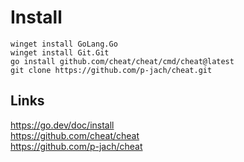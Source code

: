 Install
=======

`winget install GoLang.Go` \
`winget install Git.Git` \
`go install github.com/cheat/cheat/cmd/cheat@latest` \
`git clone https://github.com/p-jach/cheat.git`

Links
-----
https://go.dev/doc/install \
https://github.com/cheat/cheat \
https://github.com/p-jach/cheat